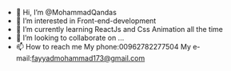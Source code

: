 - 👋 Hi, I’m @MohammadQandas
- 👀 I’m interested in Front-end-development
- 🌱 I’m currently learning ReactJs and Css Animation all the time 
- 💞️ I’m looking to collaborate on ...
- 📫 How to reach me   My phone:00962782277504 My e-mail:fayyadmohammad173@gmail.com


